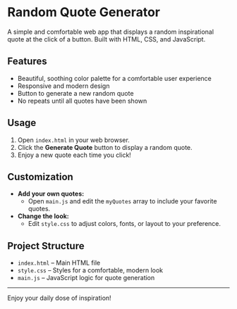# Random Quote Generator

A simple and comfortable web app that displays a random inspirational quote at the click of a button. Built with HTML, CSS, and JavaScript.

## Features

- Beautiful, soothing color palette for a comfortable user experience
- Responsive and modern design
- Button to generate a new random quote
- No repeats until all quotes have been shown

## Usage

1. Open `index.html` in your web browser.
2. Click the **Generate Quote** button to display a random quote.
3. Enjoy a new quote each time you click!

## Customization

- **Add your own quotes:**
  - Open `main.js` and edit the `myQuotes` array to include your favorite quotes.
- **Change the look:**
  - Edit `style.css` to adjust colors, fonts, or layout to your preference.

## Project Structure

- `index.html` – Main HTML file
- `style.css` – Styles for a comfortable, modern look
- `main.js` – JavaScript logic for quote generation

---

Enjoy your daily dose of inspiration!
